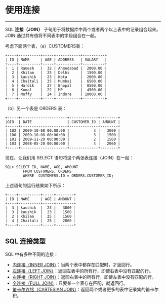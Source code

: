 # 使用连接 #

----------

SQL **连接（JOIN）** 子句用于将数据库中两个或者两个以上表中的记录组合起来。JOIN 通过共有值将不同表中的字段组合在一起。

考虑下面两个表，（a）CUSTOMERS表：

	+----+----------+-----+-----------+----------+
	| ID | NAME     | AGE | ADDRESS   | SALARY   |
	+----+----------+-----+-----------+----------+
	|  1 | Ramesh   |  32 | Ahmedabad |  2000.00 |
	|  2 | Khilan   |  25 | Delhi     |  1500.00 |
	|  3 | kaushik  |  23 | Kota      |  2000.00 |
	|  4 | Chaitali |  25 | Mumbai    |  6500.00 |
	|  5 | Hardik   |  27 | Bhopal    |  8500.00 |
	|  6 | Komal    |  22 | MP        |  4500.00 |
	|  7 | Muffy    |  24 | Indore    | 10000.00 |
	+----+----------+-----+-----------+----------+

（b）另一个表是 ORDERS 表：

	+-----+---------------------+-------------+--------+
	|OID  | DATE                | CUSTOMER_ID | AMOUNT |
	+-----+---------------------+-------------+--------+
	| 102 | 2009-10-08 00:00:00 |           3 |   3000 |
	| 100 | 2009-10-08 00:00:00 |           3 |   1500 |
	| 101 | 2009-11-20 00:00:00 |           2 |   1560 |
	| 103 | 2008-05-20 00:00:00 |           4 |   2060 |
	+-----+---------------------+-------------+--------+

现在，让我们用 SELECT 语句将这个两张表连接（JOIN）在一起：

	SQL> SELECT ID, NAME, AGE, AMOUNT
	        FROM CUSTOMERS, ORDERS
	        WHERE  CUSTOMERS.ID = ORDERS.CUSTOMER_ID;

上述语句的运行结果如下所示：

	+----+----------+-----+--------+
	| ID | NAME     | AGE | AMOUNT |
	+----+----------+-----+--------+
	|  3 | kaushik  |  23 |   3000 |
	|  3 | kaushik  |  23 |   1500 |
	|  2 | Khilan   |  25 |   1560 |
	|  4 | Chaitali |  25 |   2060 |
	+----+----------+-----+--------+

## SQL 连接类型 ##

SQL 中有多种不同的连接：

- [内连接（INNER JOIN）]()：当两个表中都存在匹配时，才返回行。
- [左连接（LEFT JOIN）]()：返回左表中的所有行，即使右表中没有匹配的行。
- [右连接（RIGHT JOIN）]()：返回右表中的所有行，即使左表中没有匹配的行。
- [全连接（FULL JOIN）]()：只要某一个表存在匹配，就返回行。
- [笛卡尔连接（CARTESIAN JOIN）]()：返回两个或者更多的表中记录集的笛卡尔积。